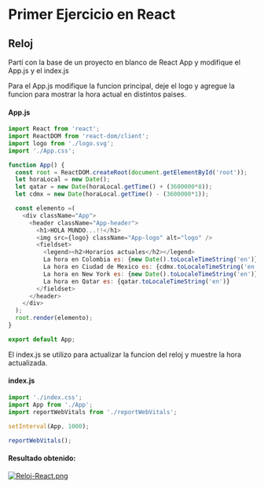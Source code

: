 # Primer Ejercicio en React

## Reloj

Partí con la base de un proyecto en blanco de React App y modifique el App.js y el index.js

Para el App.js modifique la funcion principal, deje el logo y agregue la funcion para mostrar la hora actual en distintos paises.

#### App.js
```JavaScript
import React from 'react';
import ReactDOM from 'react-dom/client';
import logo from './logo.svg';
import './App.css';

function App() {
  const root = ReactDOM.createRoot(document.getElementById('root'));
  let horaLocal = new Date();
  let qatar = new Date(horaLocal.getTime() + (3600000*8));
  let cdmx = new Date(horaLocal.getTime() - (3600000*1));

  const elemento =(
    <div className="App">
      <header className="App-header">
        <h1>HOLA MUNDO...!!</h1>
        <img src={logo} className="App-logo" alt="logo" />
        <fieldset>
          <legend><h2>Horarios actuales</h2></legend>
          La hora en Colombia es: {new Date().toLocaleTimeString('en')} <br></br>
          La hora en Ciudad de Mexico es: {cdmx.toLocaleTimeString('en')} <br></br>
          La hora en New York es: {new Date().toLocaleTimeString('en')} <br></br>
          La hora en Qatar es: {qatar.toLocaleTimeString('en')}
        </fieldset>
      </header>
    </div>
  );
  root.render(elemento);
}

export default App;
```

El index.js se utilizo para actualizar la funcion del reloj y muestre la hora actualizada.

#### index.js
```JavaScript
import './index.css';
import App from './App';
import reportWebVitals from './reportWebVitals';

setInterval(App, 1000);

reportWebVitals();
```

#### Resultado obtenido:

[![Reloj-React.png](https://i.postimg.cc/x8xhctqv/Reloj-React.png)](https://postimg.cc/7JzmR13h)